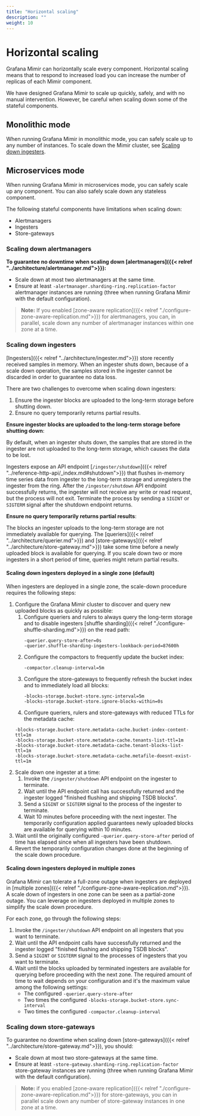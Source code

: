 ```yaml
---
title: "Horizontal scaling"
description: ""
weight: 10
---
```


# Horizontal scaling

Grafana Mimir can horizontally scale every component.
Horizontal scaling means that to respond to increased load you can increase the number of replicas of each Mimir component.

We have designed Grafana Mimir to scale up quickly, safely, and with no manual intervention.
However, be careful when scaling down some of the stateful components.

## Monolithic mode

When running Grafana Mimir in monolithic mode, you can safely scale up to any number of instances.
To scale down the Mimir cluster, see [Scaling down ingesters](#scaling-down-ingesters).

## Microservices mode

When running Grafana Mimir in microservices mode, you can safely scale up any component.
You can also safely scale down any stateless component.

The following stateful components have limitations when scaling down:

- Alertmanagers
- Ingesters
- Store-gateways

### Scaling down alertmanagers

**To guarantee no downtime when scaling down [alertmanagers]({{< relref "../architecture/alertmanager.md">}}):**

- Scale down at most two alertmanagers at the same time.
- Ensure at least `-alertmanager.sharding-ring.replication-factor` alertmanager instances are running (three when running Grafana Mimir with the default configuration).

> **Note:** If you enabled [zone-aware replication]({{< relref "./configure-zone-aware-replication.md">}}) for alertmanagers, you can, in parallel, scale down any number of alertmanager instances within one zone at a time.

### Scaling down ingesters

[Ingesters]({{< relref "../architecture/ingester.md">}}) store recently received samples in memory.
When an ingester shuts down, because of a scale down operation, the samples stored in the ingester cannot be discarded in order to guarantee no data loss.

There are two challenges to overcome when scaling down ingesters:

1. Ensure the ingester blocks are uploaded to the long-term storage before shutting down.
1. Ensure no query temporarily returns partial results.

**Ensure ingester blocks are uploaded to the long-term storage before shutting down**:

By default, when an ingester shuts down, the samples that are stored in the ingester are not uploaded to the long-term storage, which causes the data to be lost.

Ingesters expose an API endpoint [`/ingester/shutdown`]({{< relref "../reference-http-api/_index.md#shutdown">}}) that flushes in-memory time series data from ingester to the long-term storage and unregisters the ingester from the ring.
After the `/ingester/shutdown` API endpoint successfully returns, the ingester will not receive any write or read request, but the process will not exit.
Terminate the process by sending a `SIGINT` or `SIGTERM` signal after the shutdown endpoint returns.

**Ensure no query temporarily returns partial results**:

The blocks an ingester uploads to the long-term storage are not immediately available for querying.
The [queriers]({{< relref "../architecture/querier.md">}}) and [store-gateways]({{< relref "../architecture/store-gateway.md">}}) take some time before a newly uploaded block is available for querying.
If you scale down two or more ingesters in a short period of time, queries might return partial results.

#### Scaling down ingesters deployed in a single zone (default)

When ingesters are deployed in a single zone, the scale-down procedure requires the following steps:

1. Configure the Grafana Mimir cluster to discover and query new uploaded blocks as quickly as possible:
   1. Configure queriers and rulers to always query the long-term storage and to disable ingesters [shuffle sharding]({{< relref "./configure-shuffle-sharding.md">}}) on the read path:
      ```
      -querier.query-store-after=0s
      -querier.shuffle-sharding-ingesters-lookback-period=87600h
      ```
   1. Configure the compactors to frequently update the bucket index:
      ```
      -compactor.cleanup-interval=5m
      ```
   1. Configure the store-gateways to frequently refresh the bucket index and to immediately load all blocks:
      ```
      -blocks-storage.bucket-store.sync-interval=5m
      -blocks-storage.bucket-store.ignore-blocks-within=0s
      ```
    1. Configure queriers, rulers and store-gateways with reduced TTLs for the metadata cache:
      ```
      -blocks-storage.bucket-store.metadata-cache.bucket-index-content-ttl=1m
      -blocks-storage.bucket-store.metadata-cache.tenants-list-ttl=1m
      -blocks-storage.bucket-store.metadata-cache.tenant-blocks-list-ttl=1m
      -blocks-storage.bucket-store.metadata-cache.metafile-doesnt-exist-ttl=1m
      ```
1. Scale down one ingester at a time:
   1. Invoke the `/ingester/shutdown` API endpoint on the ingester to terminate.
   1. Wait until the API endpoint call has successfully returned and the ingester logged "finished flushing and shipping TSDB blocks".
   1. Send a `SIGINT` or `SIGTERM` signal to the process of the ingester to terminate.
   1. Wait 10 minutes before proceeding with the next ingester. The temporarily configuration applied guarantees newly uploaded blocks are available for querying within 10 minutes.
1. Wait until the originally configured `-querier.query-store-after` period of time has elapsed since when all ingesters have been shutdown.
1. Revert the temporarily configuration changes done at the beginning of the scale down procedure.

#### Scaling down ingesters deployed in multiple zones

Grafana Mimir can tolerate a full-zone outage when ingesters are deployed in [multiple zones]({{< relref "./configure-zone-aware-replication.md">}}).
A scale down of ingesters in one zone can be seen as a partial-zone outage.
You can leverage on ingesters deployed in multiple zones to simplify the scale down procedure.

For each zone, go through the following steps:

1. Invoke the `/ingester/shutdown` API endpoint on all ingesters that you want to terminate.
1. Wait until the API endpoint calls have successfully returned and the ingester logged "finished flushing and shipping TSDB blocks".
1. Send a `SIGINT` or `SIGTERM` signal to the processes of ingesters that you want to terminate.
1. Wait until the blocks uploaded by terminated ingesters are available for querying before proceeding with the next zone. The required amount of time to wait depends on your configuration and it's the maximum value among the following settings:
   - The configured `-querier.query-store-after`
   - Two times the configured `-blocks-storage.bucket-store.sync-interval`
   - Two times the configured `-compactor.cleanup-interval`

### Scaling down store-gateways

To guarantee no downtime when scaling down [store-gateways]({{< relref "../architecture/store-gateway.md">}}), you should:

- Scale down at most two store-gateways at the same time.
- Ensure at least `-store-gateway.sharding-ring.replication-factor` store-gateway instances are running (three when running Grafana Mimir with the default configuration).

> **Note:** if you enabled [zone-aware replication]({{< relref "./configure-zone-aware-replication.md">}}) for store-gateways, you can in parallel scale down any number of store-gateway instances in one zone at a time.
